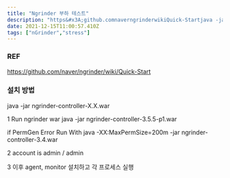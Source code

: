 ```yaml
---
title: "Ngrinder 부하 테스트"
description: "https&#x3A;github.comnaverngrinderwikiQuick-Startjava -jar ngrinder-controller-X.X.war1  Run ngrinder warjava -jar ngrinder-controller-3.5.5-p1."
date: 2021-12-15T11:00:57.410Z
tags: ["nGrinder","stress"]
---
```

### REF
https://github.com/naver/ngrinder/wiki/Quick-Start

### 설치 방법
java -jar ngrinder-controller-X.X.war

1  Run ngrinder war
java -jar ngrinder-controller-3.5.5-p1.war

if PermGen Error Run With
java -XX:MaxPermSize=200m -jar  ngrinder-controller-3.4.war

2 account is 
admin / admin

3 이후 agent, monitor 설치하고 각 프로세스 실행 